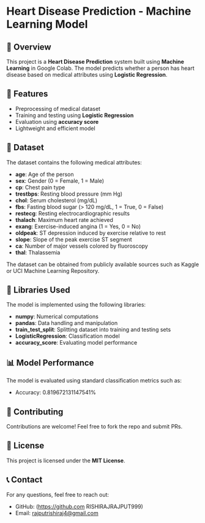  # Heart Disease Prediction - Machine Learning Model

## 📌 Overview
This project is a **Heart Disease Prediction** system built using **Machine Learning** in Google Colab. The model predicts whether a person has heart disease based on medical attributes using **Logistic Regression**.

## 🚀 Features
- Preprocessing of medical dataset
- Training and testing using **Logistic Regression**
- Evaluation using **accuracy score**
- Lightweight and efficient model

## 📂 Dataset
The dataset contains the following medical attributes:
- **age**: Age of the person
- **sex**: Gender (0 = Female, 1 = Male)
- **cp**: Chest pain type
- **trestbps**: Resting blood pressure (mm Hg)
- **chol**: Serum cholesterol (mg/dL)
- **fbs**: Fasting blood sugar (> 120 mg/dL, 1 = True, 0 = False)
- **restecg**: Resting electrocardiographic results
- **thalach**: Maximum heart rate achieved
- **exang**: Exercise-induced angina (1 = Yes, 0 = No)
- **oldpeak**: ST depression induced by exercise relative to rest
- **slope**: Slope of the peak exercise ST segment
- **ca**: Number of major vessels colored by fluoroscopy
- **thal**: Thalassemia

The dataset can be obtained from publicly available sources such as Kaggle or UCI Machine Learning Repository.
 
## 📜 Libraries Used
The model is implemented using the following libraries:
- **numpy**: Numerical computations
- **pandas**: Data handling and manipulation
- **train_test_split**: Splitting dataset into training and testing sets
- **LogisticRegression**: Classification model
- **accuracy_score**: Evaluating model performance

## 📊 Model Performance
The model is evaluated using standard classification metrics such as:
- Accuracy:  0.819672131147541%

## 🤝 Contributing
Contributions are welcome! Feel free to fork the repo and submit PRs.

## 📜 License
This project is licensed under the **MIT License**.

## 📞 Contact
For any questions, feel free to reach out:
- GitHub:  (https://github.com  RISHIRAJRAJPUT999)
- Email: rajputrishiraj4@gmail.com

